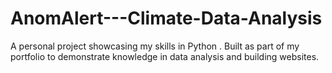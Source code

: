 # AnomAlert---Climate-Data-Analysis
A personal project showcasing my skills in Python . Built as part of my portfolio to demonstrate knowledge in data analysis and building websites.
